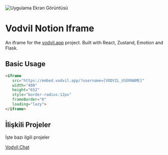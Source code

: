 
![Uygulama Ekran Görüntüsü](https://embed.vodvil.app/iframe.jpg)

    
# Vodvil Notion Iframe

An iframe for the [vodvil.app](https://vodvil.app) project. Built with React, Zustand, Emotion and Flask.


## Basic Usage

```html
<iframe 
   src="https://embed.vodvil.app/?username=[VODVIL_USERNAME]"
   width="400" 
   height="652"
   style="border-radius:12px" 
   frameBorder="0" 
   loading="lazy">
</iframe>
```


  
## İlişkili Projeler

İşte bazı ilgili projeler

[Vodvil Chat](https://github.com/nurullahkilic/vodvil-chat)

  